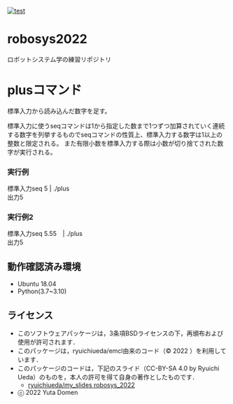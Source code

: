 [![test](https://github.com/yutadomen/robosys2022/actions/workflows/test.yml/badge.svg)](https://github.com/yutadomen/robosys2022/actions/workflows/test.yml)

# robosys2022
ロボットシステム学の練習リポジトリ

# plusコマンド
標準入力から読み込んだ数字を足す。

標準入力に使うseqコマンドは1から指定した数まで1つずつ加算されていく連続する数字を列挙するものでseqコマンドの性質上、標準入力する数字は1以上の整数と限定される。
また有限小数を標準入力する際は小数が切り捨てされた数字が実行される。

### 実行例
標準入力seq 5 | ./plus  
出力5
### 実行例2
標準入力seq 5.55　| ./plus  
出力5

## 動作確認済み環境
* Ubuntu 18.04
* Python(3.7~3.10)

## ライセンス
  * このソフトウェアパッケージは，3条項BSDライセンスの下，再頒布および使用が許可されます．
  * このパッケージは，ryuichiueda/emcl由来のコード（© 2022 ）を利用しています．
  * このパッケージのコードは，下記のスライド（CC-BY-SA 4.0 by Ryuichi Ueda）のものを，本人の許可を得て自身の著作としたものです．
      * [ryuichiueda/my_slides robosys_2022](https://github.com/ryuichiueda/my_slides/tree/master/robosys_2022)
  * ⓒ 2022 Yuta Domen
